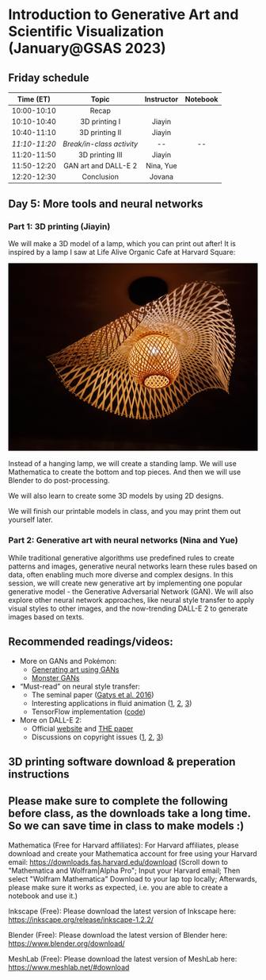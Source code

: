 # Introduction to Generative Art and Scientific Visualization (January@GSAS 2023)

## Friday schedule

|   Time (ET)   |           Topic           | Instructor | Notebook |
|:-------------:|:-------------------------:|:----------:|:--------:|
|  10:00-10:10  |           Recap           |            |          |
|  10:10-10:40  |       3D printing I       |   Jiayin   |          |
|  10:40-11:10  |       3D printing II      |   Jiayin   |          |
| _11:10-11:20_ | _Break/in-class activity_ |    _--_    |   _--_   |
|  11:20-11:50  |      3D printing III      |   Jiayin   |          |
|  11:50-12:20  |    GAN art and DALL-E 2   |  Nina, Yue |          |
|  12:20-12:30  |         Conclusion        |   Jovana   |          |

## Day 5: More tools and neural networks

### Part 1: 3D printing (Jiayin)
We will make a 3D model of a lamp, which you can print out after! It is inspired by a lamp I saw at Life Alive Organic Cafe at Harvard Square:

![3D printing idea](figs/3d_printing_idea.png)

Instead of a hanging lamp, we will create a standing lamp. We will use Mathematica to create the bottom and top pieces. And then we will use Blender to do post-processing. 

We will also learn to create some 3D models by using 2D designs.

We will finish our printable models in class, and you may print them out yourself later. 

### Part 2: Generative art with neural networks (Nina and Yue)
While traditional generative algorithms use predefined rules to create patterns and images, generative neural networks learn these rules based on data, often enabling much more diverse and complex designs. In this session, we will create new generative art by implementing one popular generative model - the Generative Adversarial Network (GAN). We will also explore other neural network approaches, like neural style transfer to apply visual styles to other images, and the now-trending DALL-E 2 to generate images based on texts.

## Recommended readings/videos:
- More on GANs and Pokémon:
    - [Generating art using GANs](https://blog.jovian.ai/generating-art-with-gans-352ceef3d51f)
    - [Monster GANs](https://medium.com/@yvanscher/using-gans-to-create-monsters-for-your-game-c1a3ece2f0a0)
- “Must-read” on neural style transfer:
    - The seminal paper ([Gatys et al. 2016](https://openaccess.thecvf.com/content_cvpr_2016/html/Gatys_Image_Style_Transfer_CVPR_2016_paper.html))
    - Interesting applications in fluid animation ([1](https://dl.acm.org/doi/10.1145/3355089.3356560), [2](https://www.youtube.com/watch?v=TyNlaBoP6oI), [3](https://cgl.ethz.ch/publications/papers/paperKim20a.php))
    - TensorFlow implementation ([code](https://www.tensorflow.org/tutorials/generative/style_transfer))
- More on DALL-E 2:
    - Official [website](https://openai.com/dall-e-2/) and [THE paper](https://arxiv.org/pdf/2204.06125.pdf)
    - Discussions on copyright issues ([1](https://www.technollama.co.uk/dall%C2%B7e-goes-commercial-but-what-about-copyright), [2](https://www.wired.com/story/openai-dalle-copyright-intellectual-property-art/), [3](https://kotaku.com/ai-art-dall-e-midjourney-stable-diffusion-copyright-1849388060))

## 3D printing software download & preperation instructions
## Please make sure to complete the following before class, as the downloads take a long time. So we can save time in class to make models :) 
Mathematica (Free for Harvard affiliates): For Harvard affiliates, please download and create your Mathematica account for free using your Harvard email: https://downloads.fas.harvard.edu/download (Scroll down to "Mathematica and Wolfram|Alpha Pro"; Input your Harvard email; Then select "Wolfram Mathematica" Download to your lap top locally; Afterwards, please make sure it works as expected, i.e. you are able to create a notebook and use it.)

Inkscape (Free): Please download the latest version of Inkscape here: https://inkscape.org/release/inkscape-1.2.2/

Blender (Free): Please download the latest version of Blender here: https://www.blender.org/download/

MeshLab (Free): Please download the latest version of MeshLab here: https://www.meshlab.net/#download
